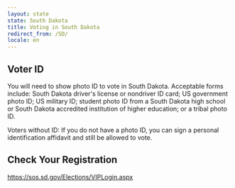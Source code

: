 ```yaml
---
layout: state
state: South Dakota
title: Voting in South Dakota
redirect_from: /SD/
locale: en
---
```


## Voter ID

You will need to show photo ID to vote in South Dakota. Acceptable forms include: South Dakota driver's license or nondriver ID card; US government photo ID; US military ID; student photo ID from a South Dakota high school or South Dakota accredited institution of higher education; or a tribal photo ID.

Voters without ID: If you do not have a photo ID, you can sign a personal identification affidavit and still be allowed to vote.

## Check Your Registration

<https://sos.sd.gov/Elections/VIPLogin.aspx>
